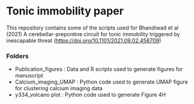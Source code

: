 # Tonic immobility paper

This repository contains some of the scripts used for Bhandiwad et al (2021) A cerebellar-prepontine circuit for tonic immobility triggered by inescapable threat (https://doi.org/10.1101/2021.09.02.458709)

### Folders

- Publication_figures : Data and R scripts used to generate figures for manuscript
- Calcium_imaging_UMAP : Python code used to generate UMAP figure for clustering calcium imaging data
- y334_volcano plot : Python code used to generate Figure 4H
